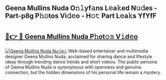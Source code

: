 ## Geena Mullins Nuda O𝚗𝚕yf𝚊ns L𝚎a𝚔ed N𝚞𝚍es - Part-p8g P𝚑𝚘tos Vi𝚍𝚎o - H𝚘𝚝 Part L𝚎a𝚔s YfYfF

# <h2><a href="http://kfad4bn.oniu.top/?m=Geena+Mullins+Nuda">🔗👉 🔴 Geena Mullins Nuda P𝚑ot𝚘𝚜 V𝚒d𝚎o</a></h2>

[![Geena Mullins Nuda Nu𝚍e𝚜](https://i.imgur.com/0qMVB7G.gif)](http://kfad4bn.oniu.top/?m=Geena+Mullins+Nuda)
Web-based entertainer and multimedia designer Geena Mullins Nuda, acclaimed for sharing dance and lifestyle ideas through trending dance trends and short videos. The public persona of Geena Mullins Nuda is synonymous with openness and genuine connection, but the hidden dimensions of his personal life remain a mystery.  
